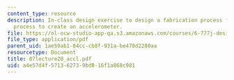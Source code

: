 ```yaml
---
content_type: resource
description: In-class design exercise to design a fabrication process flow and a package
  process to create an accelerometer.
file: https://ol-ocw-studio-app-qa.s3.amazonaws.com/courses/6-777j-design-and-fabrication-of-microelectromechanical-devices-spring-2007/a4e57d4f571362739bd816f1a868c981_07lecture20_accl.pdf
file_type: application/pdf
parent_uid: 1ae59ab1-84cc-cb8f-931a-be478d2280aa
resourcetype: Document
title: 07lecture20_accl.pdf
uid: a4e57d4f-5713-6273-9bd8-16f1a868c981
---
```

